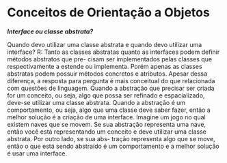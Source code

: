# Conceitos de Orientação a Objetos

***Interface ou classe abstrata?***

Quando devo utilizar uma classe abstrata e quando devo utilizar uma interface?
R: Tanto as classes abstratas quanto as interfaces podem definir métodos abstratos que pre-
cisam ser implementados pelas classes que respectivamente a estende ou
implementa. Porém apenas as classes abstratas podem possuir métodos
concretos e atributos. Apesar dessa diferença, a resposta para pergunta é
mais conceitual do que relacionada com questões de linguagem.
Quando a abstração que precisar ser criada for um conceito, ou seja,
algo que possa ser refinado e espacializado, deve-se utilizar uma classe
abstrata. Quando a abstração é um comportamento, ou seja, algo que
uma classe deve saber fazer, então a melhor solução é a criação de uma
interface. Imagine um jogo no qual existem naves que se movem. Se
sua abstração representa uma nave, então você está representando um
conceito e deve utilizar uma classe abstrata. Por outro lado, se sua abs-
tração representa algo que se move, então o que está sendo abstraído é
um comportamento e a melhor solução é usar uma interface.